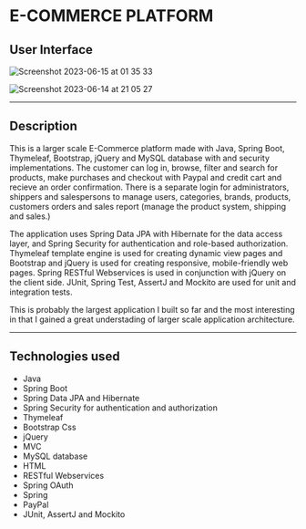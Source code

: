 # E-COMMERCE PLATFORM

## User Interface

![Screenshot 2023-06-15 at 01 35 33](https://github.com/AnnaAxelsson051/Open_AI_Codex/assets/103879144/b25e2fb1-7e43-427f-bfa5-cfef76ee91c9)

![Screenshot 2023-06-14 at 21 05 27](https://github.com/AnnaAxelsson051/Open_AI_Codex/assets/103879144/c5a974e1-7ef2-40df-882b-984f426c68a1)

---

## Description

This is a larger scale E-Commerce platform made with Java, Spring Boot, Thymeleaf, Bootstrap, jQuery and MySQL database with and security implementations. The customer can log in, browse, filter and search for products, make purchases and checkout with Paypal and credit cart and recieve an order confirmation. There is a separate login for administrators, shippers and salespersons to manage users, categories, brands, products, customers orders and sales report (manage the product system, shipping and sales.) 

The application uses Spring Data JPA with Hibernate for the data access layer, and Spring Security for authentication and role-based authorization. Thymeleaf template engine is used for creating dynamic view pages and Bootstrap and jQuery is used for creating responsive, mobile-friendly web pages. Spring RESTful Webservices is used in conjunction with jQuery on the client side. JUnit, Spring Test, AssertJ and Mockito are used for unit and integration tests.

This is probably the largest application I built so far and the most interesting in that I gained a great understading of larger scale application architecture. 

--- 

## Technologies used

 - Java
 - Spring Boot
 - Spring Data JPA and Hibernate
 - Spring Security for authentication and authorization
 - Thymeleaf
 - Bootstrap Css
 - jQuery
 - MVC
 - MySQL database
 - HTML
 - RESTful Webservices
 - Spring OAuth 
 - Spring 
 - PayPal 
 - JUnit, AssertJ and Mockito 
